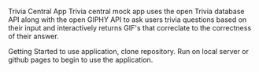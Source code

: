 Trivia Central App
Trivia central mock app uses the open Trivia database API along with the open GIPHY API to ask users trivia questions based on their input and interactively returns GIF's that correclate to the correctness of their answer.

Getting Started
to use application, clone repository. Run on local server or github pages to begin to use the application.
